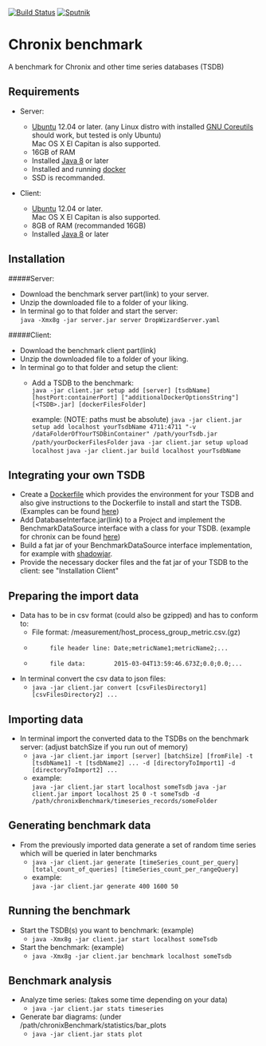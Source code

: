 [![Build Status](https://travis-ci.org/ChronixDB/chronix.benchmark.svg?branch=master)](https://travis-ci.org/ChronixDB/chronix.benchmark)
[![Sputnik](https://sputnik.ci/conf/badge)](https://sputnik.ci/app#/builds/ChronixDB/chronix.benchmark)

# Chronix benchmark
A benchmark for Chronix and other time series databases (TSDB)

## Requirements
- Server:
	* [Ubuntu](https://www.ubuntu.com/download/desktop) 12.04 or later. (any Linux distro with installed [GNU Coreutils](http://www.gnu.org/software/coreutils/coreutils.html) should work, but tested is only Ubuntu)  
	Mac OS X El Capitan is also supported.
	* 16GB of RAM  
	* Installed [Java 8](http://www.oracle.com/technetwork/java/javase/downloads/jdk8-downloads-2133151.html) or later  
	* Installed and running [docker](https://docs.docker.com/engine/installation/)  
	* SSD is recommanded.

- Client:
	* [Ubuntu](https://www.ubuntu.com/download/desktop) 12.04 or later.  
	Mac OS X El Capitan is also supported.
	* 8GB of RAM (recommanded 16GB)
	* Installed [Java 8](http://www.oracle.com/technetwork/java/javase/downloads/jdk8-downloads-2133151.html) or later  

## Installation  
#####Server:  
 
- Download the benchmark server part(link) to your server.
- Unzip the downloaded file to a folder of your liking.
- In terminal go to that folder and start the server:  
`java -Xmx8g -jar server.jar server DropWizardServer.yaml`  

#####Client:  

- Download the benchmark client part(link)
- Unzip the downloaded file to a folder of your liking.
- In terminal go to that folder and setup the client:
	- Add a TSDB to the benchmark:  
	`java -jar client.jar setup add [server] [tsdbName] [hostPort:containerPort] ["additionalDockerOptionsString"] [<TSDB>.jar] [dockerFilesFolder]`
	  
	  example: (NOTE: paths must be absolute) `java -jar client.jar setup add localhost yourTsdbName 4711:4711 "-v /dataFolderOfYourTSDBinContainer" /path/yourTsdb.jar /path/yourDockerFilesFolder`
	`java -jar client.jar setup upload localhost`
	`java -jar client.jar build localhost yourTsdbName`

## Integrating your own TSDB  
- Create a [Dockerfile](https://docs.docker.com/engine/userguide/eng-image/dockerfile_best-practices/) which provides the environment for your TSDB and also give instructions to the Dockerfile to install and start the TSDB. (Examples can be found [here](https://github.com/mcqueentc/docker))
- Add DatabaseInterface.jar(link) to a Project and implement the BenchmarkDataSource interface with a class for your TSDB. (example for chronix can be found [here](https://github.com/mcqueentc/chronix.benchmark/blob/master/TSDB_Chronix_Interface/src/main/java/Chronix.java))
- Build a fat jar of your BenchmarkDataSource interface implementation, for example with [shadowjar](https://github.com/johnrengelman/shadow).
- Provide the necessary docker files and the fat jar of your TSDB to the client: see "Installation Client"  

## Preparing the import data  
- Data has to be in csv format (could also be gzipped) and has to conform to:  
	* File format: /measurement/host\_process\_group_metric.csv.(gz)
    *          file header line: Date;metricName1;metricName2;...
    *          file data:        2015-03-04T13:59:46.673Z;0.0;0.0;...  
* In terminal convert the csv data to json files:
	* `java -jar client.jar convert [csvFilesDirectory1] [csvFilesDirectory2] ... `  

## Importing data  
- In terminal import the converted data to the TSDBs on the benchmark server: (adjust batchSize if you run out of memory)
	- `java -jar client.jar import [server] [batchSize] [fromFile] -t [tsdbName1] -t [tsdbName2] ... -d [directoryToImport1] -d [directoryToImport2] ...
`
	- example:   
	`java -jar client.jar start localhost someTsdb` 
	`java -jar client.jar import localhost 25 0 -t someTsdb -d /path/chronixBenchmark/timeseries_records/someFolder`  

## Generating benchmark data
- From the previously imported data generate a set of random time series which will be queried in later benchmarks
	- `java -jar client.jar generate [timeSeries_count_per_query] [total_count_of_queries] [timeSeries_count_per_rangeQuery]`
	- example:  
	`java -jar client.jar generate 400 1600 50`
	
## Running the benchmark  
- Start the TSDB(s) you want to benchmark: (example)
	- `java -Xmx8g -jar client.jar start localhost someTsdb`
- Start the benchmark: (example)
	- `java -Xmx8g -jar client.jar benchmark localhost someTsdb`

	
## Benchmark analysis
- Analyze time series: (takes some time depending on your data)
	- `java -jar client.jar stats timeseries`
- Generate bar diagrams: (under /path/chronixBenchmark/statistics/bar_plots
	- `java -jar client.jar stats plot`  
